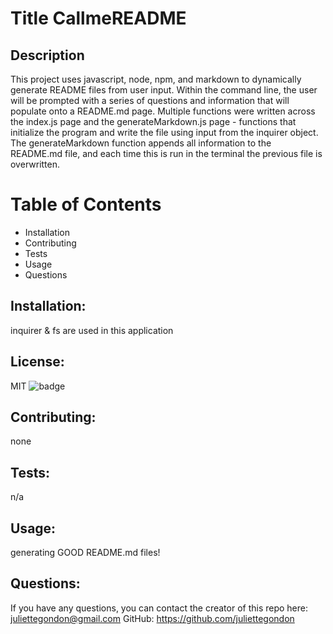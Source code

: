 
  # Title CallmeREADME

  ## Description
  This project uses javascript, node, npm, and markdown to dynamically generate README files from user input. Within the command line, the user will be prompted with a series of questions and information that will populate onto a README.md page. Multiple functions were written across the index.js page and the generateMarkdown.js page - functions that initialize the program and write the file using input from the inquirer object. The generateMarkdown function appends all information to the README.md file, and each time this is run in the terminal the previous file is overwritten. 

  # Table of Contents
  *  Installation 
  *  Contributing 
  *  Tests 
  *  Usage 
  *  Questions 

  ## Installation:
  inquirer & fs are used in this application 

  ## License:
  MIT
  ![badge](https://img.shields.io/badge/license-MIT-green) 
  

  ## Contributing:
  none

  ## Tests:
  n/a

  ## Usage:
  generating GOOD README.md files!  
  ## Questions: 

If you have any questions, you can contact the creator of this repo here: [juliettegondon@gmail.com](mailto:juliettegondon@gmail.com)
GitHub: https://github.com/juliettegondon




